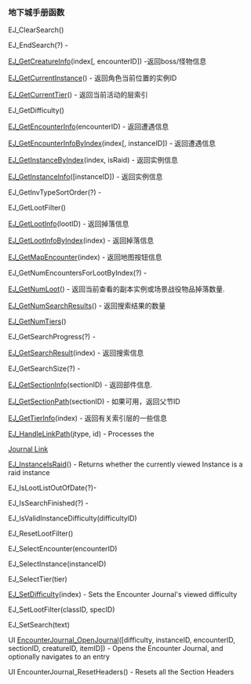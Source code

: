 ### 地下城手册函数

EJ\_ClearSearch\(\)

EJ\_EndSearch\(?\) -

[EJ\_GetCreatureInfo](https://wow.gamepedia.com/API_EJ_GetCreatureInfo)\(index\[, encounterID\]\) -返回boss/怪物信息

[EJ\_GetCurrentInstance](https://wow.gamepedia.com/API_EJ_GetCurrentInstance)\(\) - 返回角色当前位置的实例ID

[EJ\_GetCurrentTier](https://wow.gamepedia.com/API_EJ_GetCurrentTier)\(\) - 返回当前活动的层索引

EJ\_GetDifficulty\(\)

[EJ\_GetEncounterInfo](https://wow.gamepedia.com/API_EJ_GetEncounterInfo)\(encounterID\) - 返回遭遇信息

[EJ\_GetEncounterInfoByIndex](https://wow.gamepedia.com/API_EJ_GetEncounterInfoByIndex)\(index\[, instanceID\]\) - 返回遭遇信息

[EJ\_GetInstanceByIndex](https://wow.gamepedia.com/API_EJ_GetInstanceByIndex)\(index, isRaid\) - 返回实例信息

[EJ\_GetInstanceInfo](https://wow.gamepedia.com/API_EJ_GetInstanceInfo)\(\[instanceID\]\) - 返回实例信息

EJ\_GetInvTypeSortOrder\(?\) -

EJ\_GetLootFilter\(\)

[EJ\_GetLootInfo](https://wow.gamepedia.com/API_EJ_GetLootInfo)\(lootID\) - 返回掉落信息

[EJ\_GetLootInfoByIndex](https://wow.gamepedia.com/API_EJ_GetLootInfoByIndex)\(index\) - 返回掉落信息

[EJ\_GetMapEncounter](https://wow.gamepedia.com/API_EJ_GetMapEncounter)\(index\) - 返回地图按钮信息

EJ\_GetNumEncountersForLootByIndex\(?\) -

[EJ\_GetNumLoot](https://wow.gamepedia.com/API_EJ_GetNumLoot)\(\) - 返回当前查看的副本实例或场景战役物品掉落数量.

[EJ\_GetNumSearchResults](https://wow.gamepedia.com/API_EJ_GetNumSearchResults)\(\) - 返回搜索结果的数量

[EJ\_GetNumTiers](https://wow.gamepedia.com/API_EJ_GetNumTiers)\(\)

EJ\_GetSearchProgress\(?\) -

[EJ\_GetSearchResult](https://wow.gamepedia.com/API_EJ_GetSearchResult)\(index\) - 返回搜索信息

EJ\_GetSearchSize\(?\) -

[EJ\_GetSectionInfo](https://wow.gamepedia.com/API_EJ_GetSectionInfo)\(sectionID\) - 返回部件信息.

[EJ\_GetSectionPath](https://wow.gamepedia.com/API_EJ_GetSectionPath)\(sectionID\) - 如果可用，返回父节ID

[EJ\_GetTierInfo](https://wow.gamepedia.com/API_EJ_GetTierInfo)\(index\) - 返回有关索引层的一些信息

[EJ\_HandleLinkPath](https://wow.gamepedia.com/API_EJ_HandleLinkPath)\(jtype, id\) - Processes the

[Journal Link](https://wow.gamepedia.com/Encounter_Journal_Dump#Journal_Link)

[EJ\_InstanceIsRaid](https://wow.gamepedia.com/API_EJ_InstanceIsRaid)\(\) - Returns whether the currently viewed Instance is a raid instance

EJ\_IsLootListOutOfDate\(?\)-

EJ\_IsSearchFinished\(?\) -

EJ\_IsValidInstanceDifficulty\(difficultyID\)

EJ\_ResetLootFilter\(\)

EJ\_SelectEncounter\(encounterID\)

EJ\_SelectInstance\(instanceID\)

EJ\_SelectTier\(tier\)

[EJ\_SetDifficulty](https://wow.gamepedia.com/API_EJ_SetDifficulty)\(index\) - Sets the Encounter Journal's viewed difficulty

EJ\_SetLootFilter\(classID, specID\)

EJ\_SetSearch\(text\)

UI [EncounterJournal\_OpenJournal](https://wow.gamepedia.com/API_EncounterJournal_OpenJournal)\(\[difficulty, instanceID, encounterID, sectionID, creatureID, itemID\]\) - Opens the Encounter Journal, and optionally navigates to an entry

UI EncounterJournal\_ResetHeaders\(\) - Resets all the Section Headers

